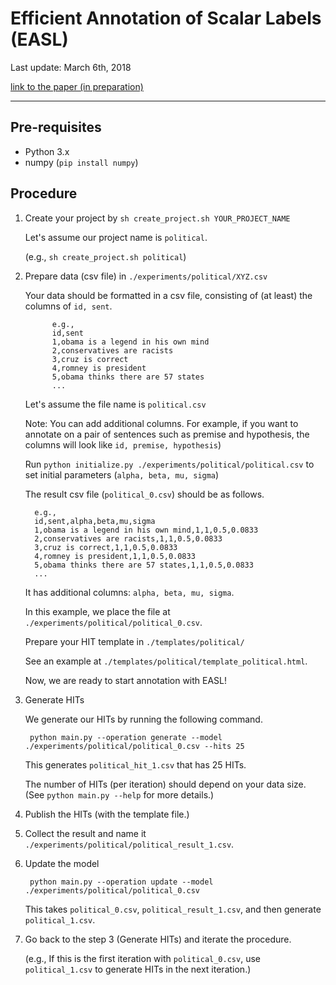 
# Efficient Annotation of Scalar Labels (EASL)

Last update: March 6th, 2018

[link to the paper (in preparation)]()


- - - 
## Pre-requisites

- Python 3.x
- numpy (`pip install numpy`)

## Procedure
1. Create your project by `sh create_project.sh YOUR_PROJECT_NAME` 

    Let's assume our project name is `political`.
    
    (e.g., `sh create_project.sh political`)
    
1. Prepare data (csv file) in `./experiments/political/XYZ.csv`
    
    Your data should be formatted in a csv file, consisting of (at least) the columns of `id, sent`.
    
             e.g., 
             id,sent
             1,obama is a legend in his own mind
             2,conservatives are racists
             3,cruz is correct
             4,romney is president
             5,obama thinks there are 57 states
             ...
       
    Let's assume the file name is `political.csv`
    
    Note: You can add additional columns. For example, if you want to annotate on a pair of sentences such as premise and hypothesis, the columns will look like `id, premise, hypothesis`)
    
    Run `python initialize.py ./experiments/political/political.csv` to set initial parameters (`alpha, beta, mu, sigma`)

    The result csv file (`political_0.csv`) should be as follows. 
    
         e.g., 
         id,sent,alpha,beta,mu,sigma
         1,obama is a legend in his own mind,1,1,0.5,0.0833
         2,conservatives are racists,1,1,0.5,0.0833
         3,cruz is correct,1,1,0.5,0.0833
         4,romney is president,1,1,0.5,0.0833
         5,obama thinks there are 57 states,1,1,0.5,0.0833
         ...
       
    It has additional columns: `alpha, beta, mu, sigma`.
    
    In this example, we place the file at `./experiments/political/political_0.csv`.
    
    Prepare your HIT template in `./templates/political/`
    
    See an example at `./templates/political/template_political.html`.
    
    Now, we are ready to start annotation with EASL!

1. Generate HITs

    We generate our HITs by running the following command. 
    
        python main.py --operation generate --model ./experiments/political/political_0.csv --hits 25

    This generates `political_hit_1.csv` that has 25 HITs. 
    
    The number of HITs (per iteration) should depend on your data size. (See `python main.py --help` for more details.)
    
1. Publish the HITs (with the template file.)

1. Collect the result and name it `./experiments/political/political_result_1.csv`.

1. Update the model

        python main.py --operation update --model ./experiments/political/political_0.csv

    This takes `political_0.csv`, `political_result_1.csv`, and then generate `political_1.csv`.
    
1. Go back to the step 3 (Generate HITs) and iterate the procedure. 

    (e.g., If this is the first iteration with `political_0.csv`, use `political_1.csv` to generate HITs in the next iteration.)


